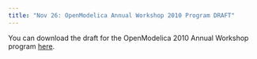 ```yaml
---
title: "Nov 26: OpenModelica Annual Workshop 2010 Program DRAFT"
---
```

<p>You can download the draft for the OpenModelica 2010 Annual Workshop program <a href="/images/docs/draft%20-%20openmodelica%20annual%20workshop%20program-2010-v3.doc">here</a>.</p>